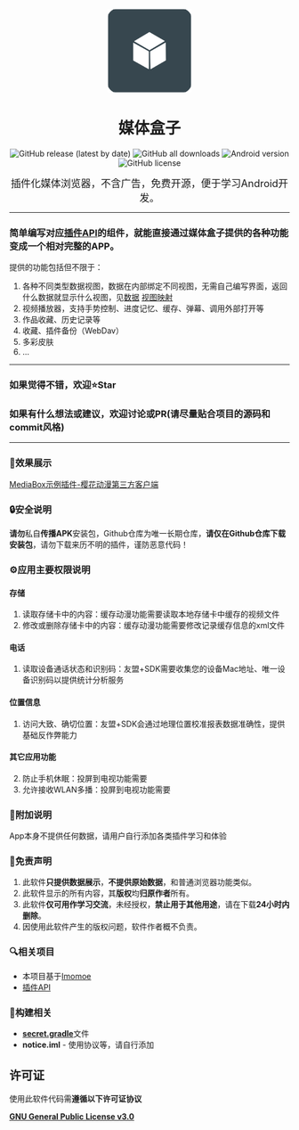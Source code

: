<p align="center">
<img src="image/cover.png" width="150">
</p>
<div align="center">
    <h1>媒体盒子</h1>
    <p>
        <a href="https://github.com/RyensX/MediaBox/releases/latest" style="text-decoration:none">
            <img src="https://img.shields.io/github/v/release/RyensX/MediaBox?display_name=release" alt="GitHub release (latest by date)"/>
        </a>
        <a href="https://github.com/RyensX/MediaBox/releases/latest" style="text-decoration:none" >
            <img src="https://img.shields.io/github/downloads/RyensX/MediaBox/total" alt="GitHub all downloads"/>
        </a>
        <a href="https://img.shields.io/badge/Android-5.0%2B-brightgreen" style="text-decoration:none" >
            <img src="https://img.shields.io/badge/Android-5.0%2B-brightgreen" alt="Android version"/>
        </a>
        <a href="LICENSE" style="text-decoration:none" >
            <img src="https://img.shields.io/github/license/RyensX/MediaBox" alt="GitHub license"/>
        </a>
    </p>
</div>

<p align="center"><font size="4">插件化媒体浏览器，不含广告，免费开源，便于学习Android开发。</font></p>

---

### 简单编写对应[插件API](https://github.com/RyensX/MediaBoxPlugin)的组件，就能直接通过媒体盒子提供的各种功能变成一个相对完整的APP。

提供的功能包括但不限于：

1. 各种不同类型数据视图，数据在内部绑定不同视图，无需自己编写界面，返回什么数据就显示什么视图，见[数据](https://github.com/RyensX/MediaBoxPlugin/tree/dev/pluginApi/src/main/java/com/su/mediabox/pluginapi/v2/been) [视图映射](https://github.com/RyensX/MediaBox/blob/b85d3b71525c5ac31538ed9a4d1d44ea037ae8d7/app/src/main/java/com/su/mediabox/view/adapter/type/TypeAdapter.kt#L55https://github.com/RyensX/MediaBox/tree/dev/app/src/main/res/layout)
2. 视频播放器，支持手势控制、进度记忆、缓存、弹幕、调用外部打开等
3. 作品收藏、历史记录等
4. 收藏、插件备份（WebDav）
5. 多彩皮肤
6. ...

---

### 如果觉得不错，欢迎⭐**Star**

### 如果有什么想法或建议，欢迎讨论或PR(**请尽量贴合项目的源码和commit风格**)

---

### 🚀效果展示

[MediaBox示例插件-樱花动漫第三方客户端](https://github.com/RyensX/SakuraAnimePlugin)

### 🔒安全说明

**请勿**私自**传播APK**安装包，Github仓库为唯一长期仓库，**请仅在Github仓库下载安装包**，请勿下载来历不明的插件，谨防恶意代码！

### ⚙️应用主要权限说明

#### 存储

1. 读取存储卡中的内容：缓存动漫功能需要读取本地存储卡中缓存的视频文件
2. 修改或删除存储卡中的内容：缓存动漫功能需要修改记录缓存信息的xml文件

#### 电话

1. 读取设备通话状态和识别码：友盟+SDK需要收集您的设备Mac地址、唯一设备识别码以提供统计分析服务

#### 位置信息

1. 访问大致、确切位置：友盟+SDK会通过地理位置校准报表数据准确性，提供基础反作弊能力

#### 其它应用功能

2. 防止手机休眠：投屏到电视功能需要
3. 允许接收WLAN多播：投屏到电视功能需要

### 🧾附加说明

App本身不提供任何数据，请用户自行添加各类插件学习和体验

### 📌免责声明

1. 此软件**只提供数据展示**，**不提供原始数据**，和普通浏览器功能类似。
2. 此软件显示的所有内容，其**版权**均**归原作者**所有。
3. 此软件**仅可用作学习交流**，未经授权，**禁止用于其他用途**，请在下载**24小时内删除**。
4. 因使用此软件产生的版权问题，软件作者概不负责。

### 🔍相关项目

- 本项目基于[Imomoe](https://github.com/SkyD666/Imomoe)
- [插件API](https://github.com/RyensX/MediaBoxPlugin)

### 🚗构建相关

- [**secret.gradle**](doc/about_secret.gradle.md)文件
- **notice.iml** - 使用协议等，请自行添加

## 许可证

使用此软件代码需**遵循以下许可证协议**

[**GNU General Public License v3.0**](LICENSE)
